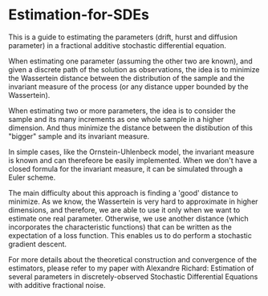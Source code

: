 # Estimation-for-SDEs
This is a guide to estimating the parameters (drift, hurst and diffusion parameter) in a fractional additive stochastic differential equation. 

When estimating one parameter (assuming the other two are known), and given a discrete path of the solution as observations, the idea is to minimize the Wassertein distance between the distribution of the sample and the invariant measure of the process (or any distance upper bounded by the Wassertein). 

When estimating two or more parameters, the idea is to consider the sample and its many increments as one whole sample in a higher dimension. And thus minimize the distance between the distibution of this "bigger" sample and its invariant measure.

In simple cases, like the Ornstein-Uhlenbeck model, the invariant measure is known and can therefeore be easily implemented. When we don't have a closed formula for the invariant measure, it can be simulated through a Euler scheme.

The main difficulty about this approach is finding a 'good' distance to minimize. As we know, the Wassertein is very hard to approximate in higher dimensions, and therefore, we are able to use it only when we want to estimate one real parameter. Otherwise, we use another distance (which incorporates the characteristic functions) that can be written as the expectation of a loss function. This enables us to do perform a stochastic gradient descent. 

For more details about the theoretical construction and convergence of the estimators, please refer to my paper with Alexandre Richard: Estimation of several parameters in discretely-observed Stochastic Differential Equations with additive fractional noise. 
